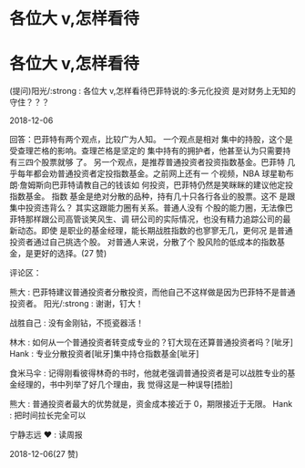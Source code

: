 # 各位大 v,怎样看待

# 各位大 v,怎样看待

(提问)阳光/:strong : 各位大 v,怎样看待巴菲特说的:多元化投资 是对财务上无知的守住？？？

2018-12-06

回答：巴菲特有两个观点，比较广为人知。 一个观点是相对 集中的持股，这个是受查理芒格的影响。查理芒格是坚定的 集中持有的拥护者，他甚至认为只需要持有三四个股票就够 了。 另一个观点，是推荐普通投资者投资指数基金。巴菲特 几乎每年都会劝普通投资者定投指数基金。之前网上还有一 个视频，NBA 球星勒布朗·詹姆斯向巴菲特请教自己的钱该如 何投资，巴菲特仍然是笑眯眯的建议他定投指数基金。 指数 基金是绝对分散的品种，持有几十只各行各业的股票。这不 是跟集中投资违背么？ 其实这跟能力圈有关系。普通人没有 个股的能力圈，无法像巴菲特那样跟公司高管谈笑风生、调 研公司的实际情况，也没有精力追踪公司的最新动态。即使 是职业的基金经理，能长期战胜指数的也寥寥无几，更何况 是普通投资者通过自己挑选个股。 对普通人来说，分散了个 股风险的低成本的指数基金，是更好的选择。(27 赞)

评论区：

熊大 : 巴菲特建议普通投资者分散投资，而他自己不这样做是因为巴菲特不是普通投资者。 阳光/:strong : 谢谢，钉大！

战胜自己 : 没有金刚钻，不揽瓷器活！

林木 : 如何从一个普通投资者转变成专业的？钉大现在还算普通投资者吗？[呲牙] Hank : 专业分散投资者[呲牙]集中持仓指数基金[呲牙]

食米马伞 : 记得刚看彼得林奇的书时，他就老强调普通投资者是可以战胜专业的基金经理的，书中列举了好几个理由，我 觉得这是一种误导[捂脸]

熊大 : 普通投资者最大的优势就是，资金成本接近于 0，期限接近于无限。 Hank : 把时间拉长完全可以

宁静志远 ❤ : 读周报

2018-12-06(27 赞)